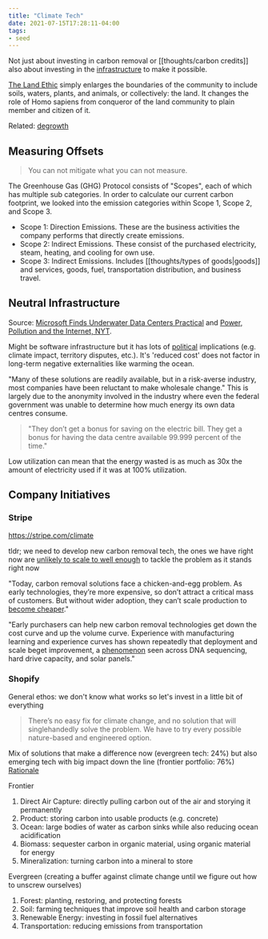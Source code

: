```yaml
---
title: "Climate Tech"
date: 2021-07-15T17:28:11-04:00
tags:
- seed
---
```


Not just about investing in carbon removal or [[thoughts/carbon credits]] also about investing in the [infrastructure](/thoughts/infrastructure) to make it possible. 

[The Land Ethic](https://www.cooperative-individualism.org/leopold-aldo_land-ethic-1949.pdf) simply enlarges the boundaries of the community to include soils, waters, plants, and animals, or collectively: the land. It changes the role of Homo sapiens from conqueror of the land community to plain member and citizen of it.

Related: [degrowth](thoughts/degrowth.md)

## Measuring Offsets
> You can not mitigate what you can not measure.

The Greenhouse Gas (GHG) Protocol consists of "Scopes", each of which has multiple sub categories. In order to calculate our current carbon footprint, we looked into the emission categories within Scope 1, Scope 2, and Scope 3.

- Scope 1: Direction Emissions. These are the business activities the company performs that directly create emissions.
- Scope 2: Indirect Emissions. These consist of the purchased electricity, steam, heating, and cooling for own use.
- Scope 3: Indirect Emissions. Includes [[thoughts/types of goods|goods]] and services, goods, fuel, transportation distribution, and business travel.

## Neutral Infrastructure
Source: [Microsoft Finds Underwater Data Centers Practical](https://www.datacenterknowledge.com/microsoft/microsoft-finds-underwater-data-centers-practical) and [Power, Pollution and the Internet, NYT](https://www.nytimes.com/2012/09/23/technology/data-centers-waste-vast-amounts-of-energy-belying-industry-image.html).

Might be software infrastructure but it has lots of [political](thoughts/Do%20Artifacts%20Have%20Politics.md) implications (e.g. climate impact, territory disputes, etc.). It's 'reduced cost' does not factor in long-term negative externalities like warming the ocean.

"Many of these solutions are readily available, but in a risk-averse industry, most companies have been reluctant to make wholesale change." This is largely due to the anonymity involved in the industry where even the federal government was unable to determine how much energy its own data centres consume.

> "They don’t get a bonus for saving on the electric bill. They get a bonus for having the data centre available 99.999 percent of the time."

Low utilization can mean that the energy wasted is as much as 30x the amount of electricity used if it was at 100% utilization.

## Company Initiatives
### Stripe
https://stripe.com/climate

tldr; we need to develop new carbon removal tech, the ones we have right now are [unlikely to scale to well enough](https://iopscience.iop.org/article/10.1088/1748-9326/aabf9f) to tackle the problem as it stands right now

"Today, carbon removal solutions face a chicken-and-egg problem. As early technologies, they’re more expensive, so don’t attract a critical mass of customers. But without wider adoption, they can’t scale production to [become cheaper](https://en.wikipedia.org/wiki/Experience_curve_effects)."

"Early purchasers can help new carbon removal technologies get down the cost curve and up the volume curve. Experience with manufacturing learning and experience curves has shown repeatedly that deployment and scale beget improvement, a [phenomenon](https://journals.plos.org/plosone/article?id=10.1371/journal.pone.0052669) seen across DNA sequencing, hard drive capacity, and solar panels."

### Shopify
General ethos: we don't know what works so let's invest in a little bit of everything

> There’s no easy fix for climate change, and no solution that will singlehandedly solve the problem. We have to try every possible nature-based and engineered option.

Mix of solutions that make a difference now (evergreen tech: 24%) but also emerging tech with big impact down the line (frontier portfolio: 76%) [Rationale](https://cdn.shopify.com/static/sustainability/How-to-Kick-Start-the-Carbon-Removal-Market_Shopifys-Playbook.pdf)

Frontier
1. Direct Air Capture: directly pulling carbon out of the air and storying it permanently
2. Product: storing carbon into usable products (e.g. concrete)
3. Ocean: large bodies of water as carbon sinks while also reducing ocean acidification
4. Biomass: sequester carbon in organic material, using organic material for energy
5. Mineralization: turning carbon into a mineral to store

Evergreen (creating a buffer against climate change until we figure out how to unscrew ourselves)
1. Forest: planting, restoring, and protecting forests
2. Soil: farming techniques that improve soil health and carbon storage
3. Renewable Energy: investing in fossil fuel alternatives
4. Transportation: reducing emissions from transportation